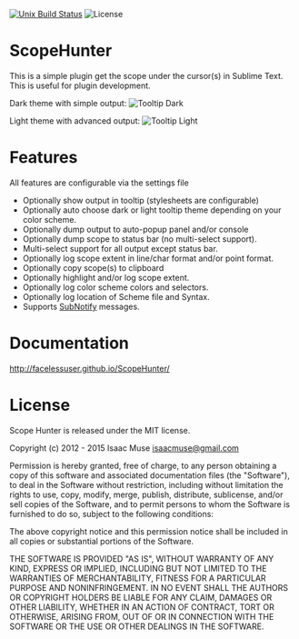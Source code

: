 [![Unix Build Status][travis-image]][travis-link]
![License][license-image]
# ScopeHunter
This is a simple plugin get the scope under the cursor(s) in Sublime Text.  This is useful for plugin development.

Dark theme with simple output:
![Tooltip Dark](https://dl.dropboxusercontent.com/u/342698/ScopeHunter/tooltip-simple-dark.png)

Light theme with advanced output:
![Tooltip Light](https://dl.dropboxusercontent.com/u/342698/ScopeHunter/tooltip-copy.png)

# Features
All features are configurable via the settings file

- Optionally show output in tooltip (stylesheets are configurable)
- Optionally auto choose dark or light tooltip theme depending on your color scheme.
- Optionally dump output to auto-popup panel and/or console
- Optionally dump scope to status bar (no multi-select support).
- Multi-select support for all output except status bar.
- Optionally log scope extent in line/char format and/or point format.
- Optionally copy scope(s) to clipboard
- Optionally highlight and/or log scope extent.
- Optionally log color scheme colors and selectors.
- Optionally log location of Scheme file and Syntax.
- Supports [SubNotify](https://github.com/facelessuser/SubNotify) messages.

# Documentation
http://facelessuser.github.io/ScopeHunter/

# License
Scope Hunter is released under the MIT license.

Copyright (c) 2012 - 2015 Isaac Muse <isaacmuse@gmail.com>

Permission is hereby granted, free of charge, to any person obtaining a copy of this software and associated documentation files (the "Software"), to deal in the Software without restriction, including without limitation the rights to use, copy, modify, merge, publish, distribute, sublicense, and/or sell copies of the Software, and to permit persons to whom the Software is furnished to do so, subject to the following conditions:

The above copyright notice and this permission notice shall be included in all copies or substantial portions of the Software.

THE SOFTWARE IS PROVIDED "AS IS", WITHOUT WARRANTY OF ANY KIND, EXPRESS OR IMPLIED, INCLUDING BUT NOT LIMITED TO THE WARRANTIES OF MERCHANTABILITY, FITNESS FOR A PARTICULAR PURPOSE AND NONINFRINGEMENT. IN NO EVENT SHALL THE AUTHORS OR COPYRIGHT HOLDERS BE LIABLE FOR ANY CLAIM, DAMAGES OR OTHER LIABILITY, WHETHER IN AN ACTION OF CONTRACT, TORT OR OTHERWISE, ARISING FROM, OUT OF OR IN CONNECTION WITH THE SOFTWARE OR THE USE OR OTHER DEALINGS IN THE SOFTWARE.

[travis-image]: https://img.shields.io/travis/facelessuser/ScopeHunter/master.svg
[travis-link]: https://travis-ci.org/facelessuser/ScopeHunter
[license-image]: https://img.shields.io/badge/license-MIT-blue.svg
